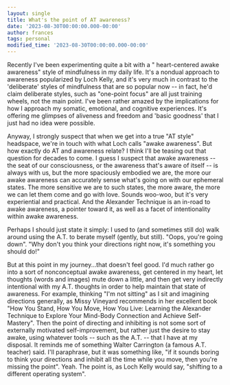 ```yaml
---
layout: single
title: What's the point of AT awareness?
date: '2023-08-30T00:00:00.000-00:00'
author: frances
tags: personal
modified_time: '2023-08-30T00:00:00.000-00:00'
---
```


Recently I've been experimenting quite a bit with a " heart-centered awake awareness" style of mindfulness in my daily life. It's a nondual approach to awareness popularized by Loch Kelly, and it's very much in contrast to the 'deliberate' styles of mindfulness that are so popular now -- in fact, he'd claim deliberate styles, such as "one-point focus" are all just training wheels, not the main point. I've been rather amazed by the implications for how I approach my somatic, emotional, and cognitive experiences. It's offering me glimpses of aliveness and freedom and 'basic goodness' that I just had no idea were possible.

Anyway, I strongly suspect that when we get into a true "AT style" headspace, we're in touch with what Loch calls "awake awareness". But how exactly do AT and awareness relate? I think I'll be teasing out that question for decades to come. I guess I suspect that awake awareness -- the seat of our consciousness, or the awareness that's aware of itself -- is always with us, but the more spaciously embodied we are, the more our awake awareness can accurately sense what's going on with our ephemeral states. The more sensitive we are to such states, the more aware, the more we can let them come and go with love. Sounds woo-woo, but it's very experiential and practical. And the Alexander Technique is an in-road to awake awareness, a pointer toward it, as well as a facet of intentionality within awake awareness.

Perhaps I should just state it simply: I used to (and sometimes still do) walk around using the A.T. to berate myself (gently, but still). "Oops, you're going down". "Why don't you think your directions right now, it's something you should do!"

But at this point in my journey...that doesn't feel good. I'd much rather go into a sort of nonconceptual awake awareness, get centered in my heart, let thoughts (words and images) mute down a little, and then get very indirectly intentional with my A.T. thoughts in order to help maintain that state of awareness. For example, thinking "I'm not sitting" as I sit and imagining directions generally, as Missy Vineyard recommends in her excellent book "How You Stand, How You Move, How You Live: Learning the Alexander Technique to Explore Your Mind-Body Connection and Achieve Self-Mastery". Then the point of directing and inhibiting is not some sort of externally motivated self-improvement, but rather just the desire to stay awake, using whatever tools -- such as the A.T. -- that I have at my disposal. It reminds me of something Walter Carrington (a famous A.T. teacher) said. I'll paraphrase, but it was something like, "if it sounds boring to think your directions and inhibit all the time while you move, then you're missing the point". Yeah. The point is, as Loch Kelly would say, "shifting to a different operating system".
